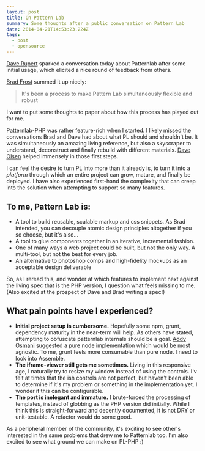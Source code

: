 ```yaml
---
layout: post
title: On Pattern Lab
summary: Some thoughts after a public conversation on Pattern Lab
date: 2014-04-21T14:53:23.224Z
tags:
  - post
  - opensource
---
```


[Dave Rupert](https://twitter.com/davatron5000 "‌") sparked a conversation today about Patternlab after some initial usage, which elicited a nice round of feedback from others.

[Brad Frost](https://twitter.com/bradfrost "‌") summed it up nicely:

<blockquote>It's been a process to make Pattern Lab simultaneously flexible and robust</blockquote>

I want to put some thoughts to paper about how this process has played out for me.

Patternlab-PHP was rather feature-rich when I started. I likely missed the conversations Brad and Dave had about what PL should and shouldn't be. It was simultaneously an amazing living reference, but also a skyscraper to understand, deconstruct and finally rebuild with different materials. [Dave Olsen](https://twitter.com/dmolsen "‌") helped immensely in those first steps.

I can feel the desire to turn PL into more than it already is, to turn it into a _platform_ through which an entire project can grow, mature, and finally be deployed. I have also experienced first-hand the complexity that can creep into the solution when attempting to support so many features.

## To me, Pattern Lab is:

- A tool to build reusable, scalable markup and css snippets. As Brad intended, you can decouple atomic design principles altogether if you so choose, but it's also...
- A tool to glue components together in an iterative, incremental fashion.
- One of many ways a web project could be built, but not the only way. A multi-tool, but not the best for every job.
- An alternative to photoshop comps and high-fidelity mockups as an acceptable design deliverable

So, as I reread this, and wonder at which features to implement next against the living spec that is the PHP version, I question what feels missing to me. (Also excited at the prospect of Dave and Brad writing a spec!)

## What pain points have I experienced?

- **Initial project setup is cumbersome.** Hopefully some npm, grunt, dependency maturity in the near-term will help. As others have stated, attempting to obfuscate patternlab internals should be a goal. [Addy Osmani](https://twitter.com/addyosmani "‌") suggested a pure node implementation which would be most agnostic. To me, grunt feels more consumable than pure node. I need to look into Assemble.
- **The iframe-viewer still gets me sometimes.** Living in this responsive age, I naturally try to resize my window instead of using the controls. I'v felt at times that the ish controls are not perfect, but haven't been able to determine if it's my problem or something in the implementation yet. I wonder if this can be configurable.
- **The port is inelegant and immature.** I brute-forced the processing of templates, instead of globbing as the PHP version did initially. While I think this is straight-forward and decently documented, it is not DRY or unit-testable. A refactor would do some good.

As a peripheral member of the community, it's exciting to see other's interested in the same problems that drew me to Patternlab too. I'm also excited to see what ground we can make on PL-PHP :)
